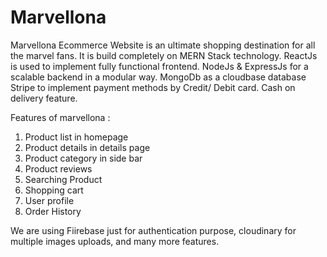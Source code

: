 # Marvellona
Marvellona Ecommerce Website is an ultimate shopping destination for all the marvel fans.
It is build completely on MERN Stack technology.
ReactJs is used to implement fully functional frontend.
NodeJs & ExpressJs for a scalable backend in a modular way.
MongoDb as a cloudbase database
Stripe to implement payment methods by Credit/ Debit card.
Cash on delivery feature.


Features of marvellona :

1. Product list in homepage
2. Product details in details page
3. Product category in side bar
4. Product reviews
5. Searching Product
6. Shopping cart
7. User profile
8. Order History


We are using Fiirebase just for authentication purpose, 
cloudinary for multiple images uploads,
and many more features.


